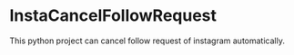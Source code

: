 # InstaCancelFollowRequest
This python project can cancel follow request of instagram automatically.
